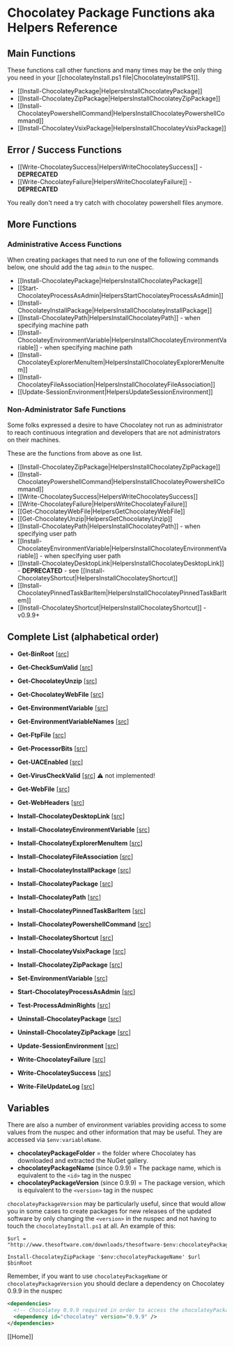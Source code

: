 # Chocolatey Package Functions aka Helpers Reference

## Main Functions

These functions call other functions and many times may be the only thing you need in your [[chocolateyInstall.ps1 file|ChocolateyInstallPS1]].

* [[Install-ChocolateyPackage|HelpersInstallChocolateyPackage]]
* [[Install-ChocolateyZipPackage|HelpersInstallChocolateyZipPackage]]
* [[Install-ChocolateyPowershellCommand|HelpersInstallChocolateyPowershellCommand]]
* [[Install-ChocolateyVsixPackage|HelpersInstallChocolateyVsixPackage]]

## Error / Success Functions

* [[Write-ChocolateySuccess|HelpersWriteChocolateySuccess]]  - **DEPRECATED**
* [[Write-ChocolateyFailure|HelpersWriteChocolateyFailure]]  - **DEPRECATED**

You really don't need a try catch with chocolatey powershell files anymore.

## More Functions

### Administrative Access Functions

When creating packages that need to run one of the following commands below, one should add the tag `admin` to the nuspec.

* [[Install-ChocolateyPackage|HelpersInstallChocolateyPackage]]
* [[Start-ChocolateyProcessAsAdmin|HelpersStartChocolateyProcessAsAdmin]]
* [[Install-ChocolateyInstallPackage|HelpersInstallChocolateyInstallPackage]]
* [[Install-ChocolateyPath|HelpersInstallChocolateyPath]] - when specifying machine path
* [[Install-ChocolateyEnvironmentVariable|HelpersInstallChocolateyEnvironmentVariable]] - when specifying machine path
* [[Install-ChocolateyExplorerMenuItem|HelpersInstallChocolateyExplorerMenuItem]]
* [[Install-ChocolateyFileAssociation|HelpersInstallChocolateyFileAssociation]]
* [[Update-SessionEnvironment|HelpersUpdateSessionEnvironment]]

### Non-Administrator Safe Functions

Some folks expressed a desire to have Chocolatey not run as administrator to reach continuous integration and developers that are not administrators on their machines.

These are the functions from above as one list.

* [[Install-ChocolateyZipPackage|HelpersInstallChocolateyZipPackage]]
* [[Install-ChocolateyPowershellCommand|HelpersInstallChocolateyPowershellCommand]]
* [[Write-ChocolateySuccess|HelpersWriteChocolateySuccess]]
* [[Write-ChocolateyFailure|HelpersWriteChocolateyFailure]]
* [[Get-ChocolateyWebFile|HelpersGetChocolateyWebFile]]
* [[Get-ChocolateyUnzip|HelpersGetChocolateyUnzip]]
* [[Install-ChocolateyPath|HelpersInstallChocolateyPath]] - when specifying user path
* [[Install-ChocolateyEnvironmentVariable|HelpersInstallChocolateyEnvironmentVariable]] - when specifying user path
* [[Install-ChocolateyDesktopLink|HelpersInstallChocolateyDesktopLink]] - **DEPRECATED** - see [[Install-ChocolateyShortcut|HelpersInstallChocolateyShortcut]]
* [[Install-ChocolateyPinnedTaskBarItem|HelpersInstallChocolateyPinnedTaskBarItem]]
* [[Install-ChocolateyShortcut|HelpersInstallChocolateyShortcut]] - v0.9.9+

## Complete List (alphabetical order)

* __Get-BinRoot__ \[[src](https://github.com/chocolatey/choco/blob/master/src/chocolatey.resources/helpers/functions/Get-BinRoot.ps1)\]

* __Get-CheckSumValid__ \[[src](https://github.com/chocolatey/choco/blob/master/src/chocolatey.resources/helpers/functions/Get-CheckSumValid.ps1)\]

* __Get-ChocolateyUnzip__ \[[src](https://github.com/chocolatey/choco/blob/master/src/chocolatey.resources/helpers/functions/Get-ChocolateyUnzip.ps1)\]

* __Get-ChocolateyWebFile__ \[[src](https://github.com/chocolatey/choco/blob/master/src/chocolatey.resources/helpers/functions/Get-ChocolateyWebFile.ps1)\]

* __Get-EnvironmentVariable__ \[[src](https://github.com/chocolatey/choco/blob/master/src/chocolatey.resources/helpers/functions/Get-EnvironmentVariable.ps1)\]

* __Get-EnvironmentVariableNames__ \[[src](https://github.com/chocolatey/choco/blob/master/src/chocolatey.resources/helpers/functions/Get-EnvironmentVariableNames.ps1)\]
* __Get-FtpFile__ \[[src](https://github.com/chocolatey/choco/blob/master/src/chocolatey.resources/helpers/functions/Get-FtpFile.ps1)\]

* __Get-ProcessorBits__ \[[src](https://github.com/chocolatey/choco/blob/master/src/chocolatey.resources/helpers/functions/Get-ProcessorBits.ps1)\]

* __Get-UACEnabled__ \[[src](https://github.com/chocolatey/choco/blob/master/src/chocolatey.resources/helpers/functions/Get-UACEnabled.ps1)\]

* __Get-VirusCheckValid__ \[[src](https://github.com/chocolatey/choco/blob/master/src/chocolatey.resources/helpers/functions/Get-VirusCheckValid.ps1)\]
:warning: not implemented!

* __Get-WebFile__ \[[src](https://github.com/chocolatey/choco/blob/master/src/chocolatey.resources/helpers/functions/Get-WebFile.ps1)\]

* __Get-WebHeaders__ \[[src](https://github.com/chocolatey/choco/blob/master/src/chocolatey.resources/helpers/functions/Get-WebHeaders.ps1)\]

* __Install-ChocolateyDesktopLink__ \[[src](https://github.com/chocolatey/choco/blob/master/src/chocolatey.resources/helpers/functions/Install-ChocolateyDesktopLink.ps1)\]

* __Install-ChocolateyEnvironmentVariable__ \[[src](https://github.com/chocolatey/choco/blob/master/src/chocolatey.resources/helpers/functions/Install-ChocolateyEnvironmentVariable.ps1)\]

* __Install-ChocolateyExplorerMenuItem__ \[[src](https://github.com/chocolatey/choco/blob/master/src/chocolatey.resources/helpers/functions/Install-ChocolateyExplorerMenuItem.ps1)\]

* __Install-ChocolateyFileAssociation__ \[[src](https://github.com/chocolatey/choco/blob/master/src/chocolatey.resources/helpers/functions/Install-ChocolateyFileAssociation.ps1)\]

* __Install-ChocolateyInstallPackage__ \[[src](https://github.com/chocolatey/choco/blob/master/src/chocolatey.resources/helpers/functions/Install-ChocolateyInstallPackage.ps1)\]

* __Install-ChocolateyPackage__ \[[src](https://github.com/chocolatey/choco/blob/master/src/chocolatey.resources/helpers/functions/Install-ChocolateyPackage.ps1)\]

* __Install-ChocolateyPath__ \[[src](https://github.com/chocolatey/choco/blob/master/src/chocolatey.resources/helpers/functions/Install-ChocolateyPath.ps1)\]

* __Install-ChocolateyPinnedTaskBarItem__ \[[src](https://github.com/chocolatey/choco/blob/master/src/chocolatey.resources/helpers/functions/Install-ChocolateyPinnedTaskBarItem.ps1)\]

* __Install-ChocolateyPowershellCommand__ \[[src](https://github.com/chocolatey/choco/blob/master/src/chocolatey.resources/helpers/functions/Install-ChocolateyPowershellCommand.ps1)\]

* __Install-ChocolateyShortcut__ \[[src](https://github.com/chocolatey/choco/blob/master/src/chocolatey.resources/helpers/functions/Install-ChocolateyShortcut.ps1)\]

* __Install-ChocolateyVsixPackage__ \[[src](https://github.com/chocolatey/choco/blob/master/src/chocolatey.resources/helpers/functions/Install-ChocolateyVsixPackage.ps1)\]

* __Install-ChocolateyZipPackage__ \[[src](https://github.com/chocolatey/choco/blob/master/src/chocolatey.resources/helpers/functions/Install-ChocolateyZipPackage.ps1)\]

* __Set-EnvironmentVariable__ \[[src](https://github.com/chocolatey/choco/blob/master/src/chocolatey.resources/helpers/functions/Set-EnvironmentVariable.ps1)\]

* __Start-ChocolateyProcessAsAdmin__ \[[src](https://github.com/chocolatey/choco/blob/master/src/chocolatey.resources/helpers/functions/Start-ChocolateyProcessAsAdmin.ps1)\]

* __Test-ProcessAdminRights__ \[[src](https://github.com/chocolatey/choco/blob/master/src/chocolatey.resources/helpers/functions/Test-ProcessAdminRights.ps1)\]

* __Uninstall-ChocolateyPackage__ \[[src](https://github.com/chocolatey/choco/blob/master/src/chocolatey.resources/helpers/functions/Uninstall-ChocolateyPackage.ps1)\]

* __Uninstall-ChocolateyZipPackage__ \[[src](https://github.com/chocolatey/choco/blob/master/src/chocolatey.resources/helpers/functions/UnInstall-ChocolateyZipPackage.ps1)\]

* __Update-SessionEnvironment__ \[[src](https://github.com/chocolatey/choco/blob/master/src/chocolatey.resources/helpers/functions/Update-SessionEnvironment.ps1)\]

* __Write-ChocolateyFailure__ \[[src](https://github.com/chocolatey/choco/blob/master/src/chocolatey.resources/helpers/functions/Write-ChocolateyFailure.ps1)\]

* __Write-ChocolateySuccess__ \[[src](https://github.com/chocolatey/choco/blob/master/src/chocolatey.resources/helpers/functions/Write-ChocolateySuccess.ps1)\]

* __Write-FileUpdateLog__ \[[src](https://github.com/chocolatey/choco/blob/master/src/chocolatey.resources/helpers/functions/Write-FileUpdateLog.ps1)\]

## Variables

There are also a number of environment variables providing access to some values from the nuspec and other information that may be useful. They are accessed via `$env:variableName`.

* __chocolateyPackageFolder__ = the folder where Chocolatey has downloaded and extracted the NuGet gallery.
* __chocolateyPackageName__ (since 0.9.9) = The package name, which is equivalent to the `<id>` tag in the nuspec 
* __chocolateyPackageVersion__ (since 0.9.9) = The package version, which is equivalent to the `<version>` tag in the nuspec
 
`chocolateyPackageVersion` may be particularly useful, since that would allow you in some cases to create packages for new releases of the updated software by only changing the `<version>` in the nuspec and not having to touch the `chocolateyInstall.ps1` at all. An example of this:
```
$url = "http://www.thesoftware.com/downloads/thesoftware-$env:chocolateyPackageVersion.zip"

Install-ChocolateyZipPackage '$env:chocolateyPackageName' $url $binRoot
```

Remember, if you want to use `chocolateyPackageName` or `chocolateyPackageVersion` you should declare a dependency on Chocolatey 0.9.9 in the nuspec
```xml
<dependencies>
  <!-- Chocolatey 0.9.9 required in order to access the chocolateyPackageName and chocolateyPackageVersion environment variables -->
  <dependency id="chocolatey" version="0.9.9" />
</dependencies>
```

[[Home]]
